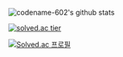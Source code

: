 ![codename-602's github stats](https://github-readme-stats.vercel.app/api?username=codename-602&count_private=true&show_icons=true&theme=dracula)

[![solved.ac tier](http://mazassumnida.wtf/api/generate_badge?boj=sizxero)](https://solved.ac/sizxero)

[![Solved.ac 프로필](http://mazassumnida.wtf/api/v2/generate_badge?boj=sizxero)](https://solved.ac/sizxero)

<!--
**codename-602/codename-602** is a ✨ _special_ ✨ repository because its `README.md` (this file) appears on your GitHub profile.

Here are some ideas to get you started:

- 🔭 I’m currently working on ...
- 🌱 I’m currently learning ...
- 👯 I’m looking to collaborate on ...
- 🤔 I’m looking for help with ...
- 💬 Ask me about ...
- 📫 How to reach me: ...
- 😄 Pronouns: ...
- ⚡ Fun fact: ...
-->
